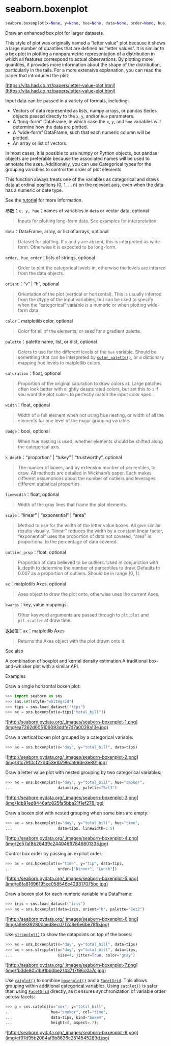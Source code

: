 # seaborn.boxenplot

```py
seaborn.boxenplot(x=None, y=None, hue=None, data=None, order=None, hue_order=None, orient=None, color=None, palette=None, saturation=0.75, width=0.8, dodge=True, k_depth='proportion', linewidth=None, scale='exponential', outlier_prop=None, ax=None, **kwargs)
```

Draw an enhanced box plot for larger datasets.

This style of plot was originally named a “letter value” plot because it shows a large number of quantiles that are defined as “letter values”. It is similar to a box plot in plotting a nonparametric representation of a distribution in which all features correspond to actual observations. By plotting more quantiles, it provides more information about the shape of the distribution, particularly in the tails. For a more extensive explanation, you can read the paper that introduced the plot:

[https://vita.had.co.nz/papers/letter-value-plot.html](https://vita.had.co.nz/papers/letter-value-plot.html)

Input data can be passed in a variety of formats, including:

*   Vectors of data represented as lists, numpy arrays, or pandas Series objects passed directly to the `x`, `y`, and/or `hue` parameters.
*   A “long-form” DataFrame, in which case the `x`, `y`, and `hue` variables will determine how the data are plotted.
*   A “wide-form” DataFrame, such that each numeric column will be plotted.
*   An array or list of vectors.

In most cases, it is possible to use numpy or Python objects, but pandas objects are preferable because the associated names will be used to annotate the axes. Additionally, you can use Categorical types for the grouping variables to control the order of plot elements.

This function always treats one of the variables as categorical and draws data at ordinal positions (0, 1, … n) on the relevant axis, even when the data has a numeric or date type.

See the [tutorial](../tutorial/categorical.html#categorical-tutorial) for more information.

参数：`x, y, hue`：names of variables in `data` or vector data, optional

> Inputs for plotting long-form data. See examples for interpretation.

`data`：DataFrame, array, or list of arrays, optional

> Dataset for plotting. If `x` and `y` are absent, this is interpreted as wide-form. Otherwise it is expected to be long-form.

`order, hue_order`：lists of strings, optional

> Order to plot the categorical levels in, otherwise the levels are inferred from the data objects.

`orient`：“v” &#124; “h”, optional

> Orientation of the plot (vertical or horizontal). This is usually inferred from the dtype of the input variables, but can be used to specify when the “categorical” variable is a numeric or when plotting wide-form data.

`color`：matplotlib color, optional

> Color for all of the elements, or seed for a gradient palette.

`palette`：palette name, list, or dict, optional

> Colors to use for the different levels of the `hue` variable. Should be something that can be interpreted by [`color_palette()`](seaborn.color_palette.html#seaborn.color_palette "seaborn.color_palette"), or a dictionary mapping hue levels to matplotlib colors.

`saturation`：float, optional

> Proportion of the original saturation to draw colors at. Large patches often look better with slightly desaturated colors, but set this to `1` if you want the plot colors to perfectly match the input color spec.

`width`：float, optional

> Width of a full element when not using hue nesting, or width of all the elements for one level of the major grouping variable.

`dodge`：bool, optional

> When hue nesting is used, whether elements should be shifted along the categorical axis.

`k_depth`：“proportion” &#124; “tukey” &#124; “trustworthy”, optional

> The number of boxes, and by extension number of percentiles, to draw. All methods are detailed in Wickham’s paper. Each makes different assumptions about the number of outliers and leverages different statistical properties.

`linewidth`：float, optional

> Width of the gray lines that frame the plot elements.

`scale`：“linear” &#124; “exponential” &#124; “area”

> Method to use for the width of the letter value boxes. All give similar results visually. “linear” reduces the width by a constant linear factor, “exponential” uses the proportion of data not covered, “area” is proportional to the percentage of data covered.

`outlier_prop`：float, optional

> Proportion of data believed to be outliers. Used in conjunction with k_depth to determine the number of percentiles to draw. Defaults to 0.007 as a proportion of outliers. Should be in range [0, 1].

`ax`：matplotlib Axes, optional

> Axes object to draw the plot onto, otherwise uses the current Axes.

`kwargs`：key, value mappings

> Other keyword arguments are passed through to `plt.plot` and `plt.scatter` at draw time.


返回值：`ax`：matplotlib Axes

> Returns the Axes object with the plot drawn onto it.



See also

A combination of boxplot and kernel density estimation.A traditional box-and-whisker plot with a similar API.

Examples

Draw a single horizontal boxen plot:

```py
>>> import seaborn as sns
>>> sns.set(style="whitegrid")
>>> tips = sns.load_dataset("tips")
>>> ax = sns.boxenplot(x=tips["total_bill"])

```

![http://seaborn.pydata.org/_images/seaborn-boxenplot-1.png](img/ea7362d005109093ddfe7d7a0039a13e.jpg)

Draw a vertical boxen plot grouped by a categorical variable:

```py
>>> ax = sns.boxenplot(x="day", y="total_bill", data=tips)

```

![http://seaborn.pydata.org/_images/seaborn-boxenplot-2.png](img/31c79f0cf22d453e10799da960e3e801.jpg)

Draw a letter value plot with nested grouping by two categorical variables:

```py
>>> ax = sns.boxenplot(x="day", y="total_bill", hue="smoker",
...                    data=tips, palette="Set3")

```

![http://seaborn.pydata.org/_images/seaborn-boxenplot-3.png](img/1db91ed8446afc825fa5bba21f1ef278.jpg)

Draw a boxen plot with nested grouping when some bins are empty:

```py
>>> ax = sns.boxenplot(x="day", y="total_bill", hue="time",
...                    data=tips, linewidth=2.5)

```

![http://seaborn.pydata.org/_images/seaborn-boxenplot-4.png](img/2e57af8b26439c244046ff7846601335.jpg)

Control box order by passing an explicit order:

```py
>>> ax = sns.boxenplot(x="time", y="tip", data=tips,
...                    order=["Dinner", "Lunch"])

```

![http://seaborn.pydata.org/_images/seaborn-boxenplot-5.png](img/e8fa81696195ce058546e429317075bc.jpg)

Draw a boxen plot for each numeric variable in a DataFrame:

```py
>>> iris = sns.load_dataset("iris")
>>> ax = sns.boxenplot(data=iris, orient="h", palette="Set2")

```

![http://seaborn.pydata.org/_images/seaborn-boxenplot-6.png](img/a9e939280daed8ec0712c8e6e6be78fb.jpg)

Use [`stripplot()`](seaborn.stripplot.html#seaborn.stripplot "seaborn.stripplot") to show the datapoints on top of the boxes:

```py
>>> ax = sns.boxenplot(x="day", y="total_bill", data=tips)
>>> ax = sns.stripplot(x="day", y="total_bill", data=tips,
...                    size=4, jitter=True, color="gray")

```

![http://seaborn.pydata.org/_images/seaborn-boxenplot-7.png](img/fb3de8051b91bb0be2143717f96c0a7c.jpg)

Use [`catplot()`](seaborn.catplot.html#seaborn.catplot "seaborn.catplot") to combine [`boxenplot()`](#seaborn.boxenplot "seaborn.boxenplot") and a [`FacetGrid`](seaborn.FacetGrid.html#seaborn.FacetGrid "seaborn.FacetGrid"). This allows grouping within additional categorical variables. Using [`catplot()`](seaborn.catplot.html#seaborn.catplot "seaborn.catplot") is safer than using [`FacetGrid`](seaborn.FacetGrid.html#seaborn.FacetGrid "seaborn.FacetGrid") directly, as it ensures synchronization of variable order across facets:

```py
>>> g = sns.catplot(x="sex", y="total_bill",
...                 hue="smoker", col="time",
...                 data=tips, kind="boxen",
...                 height=4, aspect=.7);

```

![http://seaborn.pydata.org/_images/seaborn-boxenplot-8.png](img/ef97d95b2084af9b8636c2514545289d.jpg)